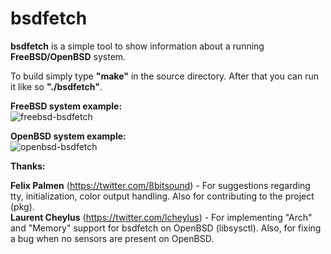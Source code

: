 # bsdfetch

**bsdfetch** is a simple tool to show information about a running **FreeBSD/OpenBSD** system.

To build simply type **"make"** in the source directory. After that you can run it like so **"./bsdfetch"**.

**FreeBSD system example:**   
![freebsd-bsdfetch](https://user-images.githubusercontent.com/37046652/202207069-76dad8ea-1f4c-4b6e-818c-7af2f5252aa1.png)

**OpenBSD system example:**   
![openbsd-bsdfetch](https://user-images.githubusercontent.com/37046652/202207149-649af034-8497-418a-a864-520d9aa1d463.png)


**Thanks:**

**Felix Palmen** (https://twitter.com/8bitsound) - For suggestions regarding tty, initialization, color output handling. Also for contributing to the project (pkg).   
**Laurent Cheylus** (https://twitter.com/lcheylus) - For implementing "Arch" and "Memory" support for bsdfetch on OpenBSD (libsysctl). Also, for fixing a bug when no sensors are present on OpenBSD.

